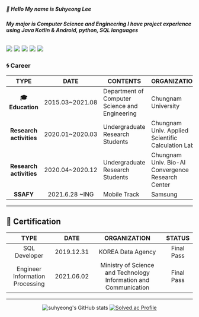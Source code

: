 ##### :wave: Hello My name is Suhyeong Lee #####
##### My major is **Computer Science and Engineering** I have project experience using Java Kotlin & Android, python, SQL languages #####

![](https://img.shields.io/badge/Java-007396?style=flat-square&logo=Java&logoColor=white) ![](https://img.shields.io/badge/Android-3DDC84?style=flat-square&logo=Android&logoColor=white)  ![](https://img.shields.io/badge/Python-3776AB?style=flat-square&logo=Python&logoColor=white) ![](https://img.shields.io/badge/MySQL-4479A1?style=flat-square&logo=MySQL&logoColor=white) ![](https://img.shields.io/badge/kotlin-%230095D5.svg?style=for-the-badge&logo=kotlin&logoColor=white)
---
### :cyclone: Career

<div align=center>

| TYPE | DATE | CONTENTS | ORGANIZATION |
| :------: | :------: | ------ | ------ |
|       **:mortar_board:Education**      |   2015.03~2021.08  |   Department of Computer    Science and Engineering   |  Chungnam University                                 |
|  **Research activities** |   2020.01~2020.03  |   Undergraduate Research Students                                   |  Chungnam Univ.   Applied Scientific Calculation Lab |
|  **Research activities** |   2020.04~2020.12  |   Undergraduate Research Students                                   |  Chungnam Univ.   Bio-AI Convergence Research Center |
|         **SSAFY**        |     2021.6.28 ~ING   |   Mobile Track  |  Samsung |
</div>

---
## :purple_heart: Certification ##
<div align=center>
    
| TYPE | DATE | ORGANIZATION | STATUS |
| :------: | :------: | :------: | :----: |
| SQL Developer | 2019.12.31 | KOREA Data Agency | Final Pass |
| Engineer Information Processing | 2021.06.02 | Ministry of Science and Technology Information and Communication | Final Pass |

---
![suhyeong's GitHub stats](https://github-readme-stats.vercel.app/api?username=eel0511&theme=great-gatsby)
[![Solved.ac Profile](http://mazassumnida.wtf/api/v2/generate_badge?boj=eel0511)](https://solved.ac/eel0511/)

